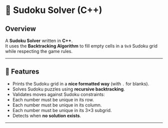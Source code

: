 # 🧩 Sudoku Solver (C++)

## Overview
A **Sudoku Solver** written in **C++**.  
It uses the **Backtracking Algorithm** to fill empty cells in a `9x9` Sudoku grid while respecting the game rules.

---

## 🚀 Features
- Prints the Sudoku grid in a **nice formatted way** (with `.` for blanks).
- Solves Sudoku puzzles using **recursive backtracking**.
- Validates moves against Sudoku constraints:
- Each number must be unique in its row.
- Each number must be unique in its column.
- Each number must be unique in its 3×3 subgrid.
- Detects when **no solution exists**.
---
